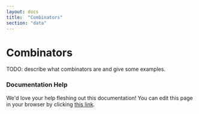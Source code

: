 ```yaml
---
layout: docs
title:  "Combinators"
section: "data"
---
```


# Combinators

TODO: describe what combinators are and give some examples.

### Documentation Help

We'd love your help fleshing out this documentation! You can edit this page in your browser by clicking [this link](https://github.com/twitter/algebird/edit/develop/docs/src/main/tut/datatypes/combinator.md).
